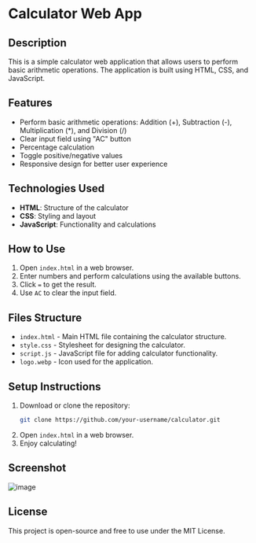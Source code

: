 # Calculator Web App

## Description
This is a simple calculator web application that allows users to perform basic arithmetic operations. The application is built using HTML, CSS, and JavaScript.

## Features
- Perform basic arithmetic operations: Addition (+), Subtraction (-), Multiplication (*), and Division (/)
- Clear input field using "AC" button
- Percentage calculation
- Toggle positive/negative values
- Responsive design for better user experience

## Technologies Used
- **HTML**: Structure of the calculator
- **CSS**: Styling and layout
- **JavaScript**: Functionality and calculations

## How to Use
1. Open `index.html` in a web browser.
2. Enter numbers and perform calculations using the available buttons.
3. Click `=` to get the result.
4. Use `AC` to clear the input field.

## Files Structure
- `index.html` - Main HTML file containing the calculator structure.
- `style.css` - Stylesheet for designing the calculator.
- `script.js` - JavaScript file for adding calculator functionality.
- `logo.webp` - Icon used for the application.

## Setup Instructions
1. Download or clone the repository:
   ```sh
   git clone https://github.com/your-username/calculator.git
   ```
2. Open `index.html` in a web browser.
3. Enjoy calculating!

## Screenshot
![image](https://github.com/user-attachments/assets/c1b5c8b1-1d70-4aca-b8ee-062090140f5f)

## License
This project is open-source and free to use under the MIT License.




